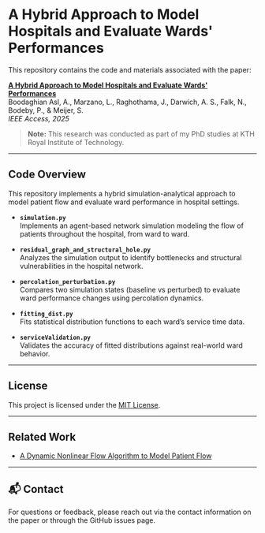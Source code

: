 # A Hybrid Approach to Model Hospitals and Evaluate Wards' Performances

This repository contains the code and materials associated with the paper:

**[A Hybrid Approach to Model Hospitals and Evaluate Wards' Performances](https://ieeexplore.ieee.org/stamp/stamp.jsp?arnumber=11037449)**  
Boodaghian Asl, A., Marzano, L., Raghothama, J., Darwich, A. S., Falk, N., Bodeby, P., & Meijer, S.  
*IEEE Access, 2025*

> **Note:** This research was conducted as part of my PhD studies at KTH Royal Institute of Technology.

---

## Code Overview

This repository implements a hybrid simulation-analytical approach to model patient flow and evaluate ward performance in hospital settings.

- **`simulation.py`**  
  Implements an agent-based network simulation modeling the flow of patients throughout the hospital, from ward to ward.

- **`residual_graph_and_structural_hole.py`**  
  Analyzes the simulation output to identify bottlenecks and structural vulnerabilities in the hospital network.

- **`percolation_perturbation.py`**  
  Compares two simulation states (baseline vs perturbed) to evaluate ward performance changes using percolation dynamics.

- **`fitting_dist.py`**  
  Fits statistical distribution functions to each ward’s service time data.

- **`serviceValidation.py`**  
  Validates the accuracy of fitted distributions against real-world ward behavior.

---

## License

This project is licensed under the [MIT License](LICENSE).

---

## Related Work

- [A Dynamic Nonlinear Flow Algorithm to Model Patient Flow](https://github.com/arsiboo/Dynamic-Nonlinear-Flow-Algorithm/blob/main/README.md)

---

## 📬 Contact

For questions or feedback, please reach out via the contact information on the paper or through the GitHub issues page.

